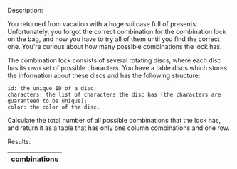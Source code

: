Description:

You returned from vacation with a huge suitcase full of presents. Unfortunately, you forgot the correct combination for the combination lock on the bag, and now you have to try all of them until you find the correct one. You're curious about how many possible combinations the lock has.

The combination lock consists of several rotating discs, where each disc has its own set of possible characters. You have a table discs which stores the information about these discs and has the following structure:

    id: the unique ID of a disc;
    characters: the list of characters the disc has (the characters are guaranteed to be unique);
    color: the color of the disc.

Calculate the total number of all possible combinations that the lock has, and return it as a table that has only one column combinations and one row.

Results:

| combinations |
| ------------ |